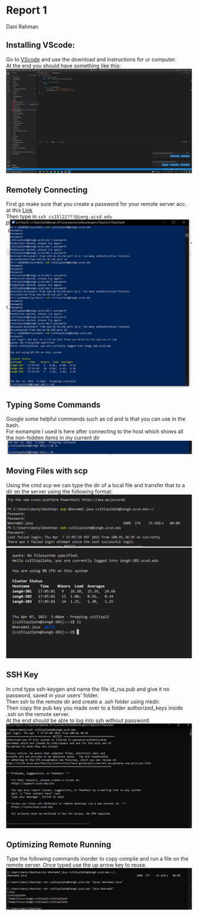 # Report 1
Dani Rahman
## Installing VScode:

Go to [VScode](https://code.visualstudio.com/) and use the download and instructions for ur computer.<br>
At the end you should have something like this:
![Image](https://github.com/drahmanucsd/cse15l-lav-reports/blob/main/Images/Installing%20Vscode.png?raw=true)
## Remotely Connecting
First go make sure that you create a password for your remote server acc. at this [Link](https://sdacs.ucsd.edu/~icc/index.php)<br>
Then type in `ssh cs15l22???@ieng.ucsd.edu`
![Image](https://github.com/drahmanucsd/cse15l-lav-reports/blob/main/Images/RemoteConnecting.png?raw=true)
## Typing Some Commands
Google some helpful commands such as cd and ls that you can use in the bash.<br>
For exmample I used ls here after connecting to the host which shows all the non-hidden items in my current dir<br>
![Image](https://github.com/drahmanucsd/cse15l-lav-reports/blob/main/Images/Typing%20Some%20Commands.png?raw=true)
## Moving Files with scp
Using the cmd scp we can type the dir of a local file and transfer that to a dir on the server using the following format:
![Image](https://github.com/drahmanucsd/cse15l-lav-reports/blob/main/Images/Moving%20Files%20with%20scp.png?raw=true)
![Image](https://github.com/drahmanucsd/cse15l-lav-reports/blob/main/Images/Moving%20Files%20with%20scp2.png?raw=true)
## SSH Key
In cmd type ssh-keygen and name the file id_rsa.pub and give it no password, saved in your users' folder.<br>
Then ssh to the remote dir and create a .ssh folder using mkdir.<br>
Then copy the pub key you made over to a folder authorized_keys inside .ssh on the remote server.<br>
At the end should be able to log into ssh without password:
![Image](https://github.com/drahmanucsd/cse15l-lav-reports/blob/main/Images/ssh%20key.png?raw=true)
## Optimizing Remote Running
Type the following commands inorder to copy compile and run a file on the remote server. Once typed use the up arrow key to reuse.
![Image](https://github.com/drahmanucsd/cse15l-lav-reports/blob/main/Images/Optimizing.png?raw=true)
